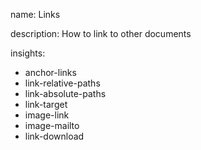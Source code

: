 name: Links

description: How to link to other documents

insights:
  - anchor-links
  - link-relative-paths
  - link-absolute-paths
  - link-target
  - image-link
  - image-mailto
  - link-download
 
